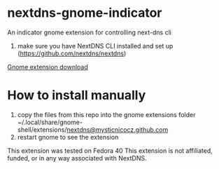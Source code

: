 # nextdns-gnome-indicator
An indicator gnome extension for controlling next-dns cli
1. make sure you have NextDNS CLI installed and set up (https://github.com/nextdns/nextdns)


[Gnome extension download](https://extensions.gnome.org/extension/7187/nextdns-indicator/)

# How to install manually
1. copy the files from this repo into the gnome extensions folder ~/.local/share/gnome-shell/extensions/nextdns@mysticnicocz.github.com
2. restart gnome to see the extension


This extension was tested on Fedora 40
This extension is not affiliated, funded, or in any way associated with NextDNS.
